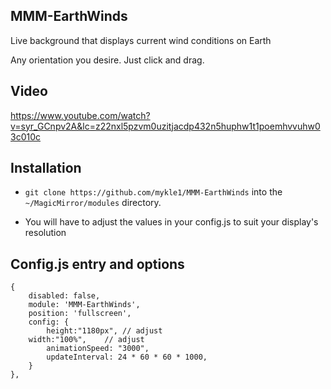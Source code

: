 ## MMM-EarthWinds

Live background that displays current wind conditions on Earth

Any orientation you desire. Just click and drag.

## Video

https://www.youtube.com/watch?v=syr_GCnpv2A&lc=z22nxl5pzvm0uzitjacdp432n5huphw1t1poemhvvuhw03c010c

## Installation

* `git clone https://github.com/mykle1/MMM-EarthWinds` into the `~/MagicMirror/modules` directory.

* You will have to adjust the values in your config.js to suit your display's resolution 

## Config.js entry and options

    {
        disabled: false,
        module: 'MMM-EarthWinds',
        position: 'fullscreen',
        config: {
            height:"1180px", // adjust
		width:"100%",    // adjust
            animationSpeed: "3000",
            updateInterval: 24 * 60 * 60 * 1000,
        }
    },
